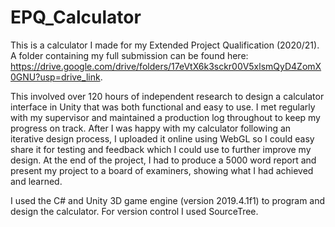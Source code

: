 # EPQ_Calculator
This is a calculator I made for my Extended Project Qualification (2020/21). A folder containing my full submission can be found here: https://drive.google.com/drive/folders/17eVtX6k3sckr00V5xlsmQyD4ZomX0GNU?usp=drive_link.

This involved over 120 hours of independent research to design a calculator interface in Unity that was both functional and easy to use. I met regularly with my supervisor and maintained a production log throughout to keep my progress on track. After I was happy with my calculator following an iterative design process, I uploaded it online using WebGL so I could easy share it for testing and feedback which I could use to further improve my design. At the end of the project, I had to produce a 5000 word report and present my project to a board of examiners, showing what I had achieved and learned.

I used the C# and Unity 3D game engine (version 2019.4.1f1) to program and design the calculator. For version control I used SourceTree.

